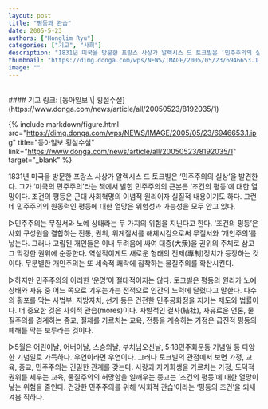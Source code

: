 ```yaml
---
layout: post
title: "평등과 관습"
date: 2005-5-23
authors: ["Honglim Ryu"]
categories: ["기고", "사회"]
description: "1831년 미국을 방문한 프랑스 사상가 알렉시스 드 토크빌은 ‘민주주의의 실상’을 발견한다. 그가 ‘미국의 민주주의’라는 책에서 밝힌 민주주의의 근본은 ‘조건의 평등’에 대한 열망이다. 조건의 평등은 근대 사회혁명의 이념적 원리이자 실질적 내용이기도 하다. 그런데 민주주의의 원동력인 평등에 대한 열망은 위험성과 가능성을 모두 안고 있다."
thumbnail: "https://dimg.donga.com/wps/NEWS/IMAGE/2005/05/23/6946653.1.jpg"
image: ""
---
```

<br>
#### 기고 링크: [동아일보 \| 횡설수설](https://www.donga.com/news/article/all/20050523/8192035/1)

{% include markdown/figure.html src="https://dimg.donga.com/wps/NEWS/IMAGE/2005/05/23/6946653.1.jpg" title="동아일보 횡설수설" link="https://www.donga.com/news/article/all/20050523/8192035/1" target="_blank" %}

1831년 미국을 방문한 프랑스 사상가 알렉시스 드 토크빌은 ‘민주주의의 실상’을 발견한다. 그가 ‘미국의 민주주의’라는 책에서 밝힌 민주주의의 근본은 ‘조건의 평등’에 대한 열망이다. 조건의 평등은 근대 사회혁명의 이념적 원리이자 실질적 내용이기도 하다. 그런데 민주주의의 원동력인 평등에 대한 열망은 위험성과 가능성을 모두 안고 있다.

▷민주주의는 무질서와 노예 상태라는 두 가지의 위험을 지닌다고 한다. ‘조건의 평등’은 사회 구성원을 결합하는 전통, 권위, 위계질서를 해체시킴으로써 무질서와 ‘개인주의’를 낳는다. 그러나 고립된 개인들은 이내 두려움에 싸여 대중(大衆)을 권위의 주체로 삼고 그 막강한 권위에 순종한다. 역설적이게도 새로운 형태의 전제(專制)정치가 등장하는 것이다. 무분별한 개인주의는 또 세속적 쾌락에 집착하는 물질주의를 확산시킨다.

▷하지만 민주주의의 이러한 ‘운명’이 절대적이지는 않다. 토크빌은 평등의 원리가 노예 상태와 자유 중 어느 쪽으로 기우는가는 전적으로 인간의 노력에 달렸다고 말한다. 다수의 횡포를 막는 사법부, 지방자치, 선거 등은 건전한 민주공화정을 지키는 제도와 법률이다. 더 중요한 것은 사회적 관습(mores)이다. 자발적인 결사(結社), 자유로운 언론, 물질주의를 경계하는 종교, 절제를 가르치는 교육, 전통을 계승하는 가정은 급진적 평등의 폐해를 막는 보루라는 것이다.

▷5월은 어린이날, 어버이날, 스승의날, 부처님오신날, 5·18민주화운동 기념일 등 다양한 기념일로 가득하다. 우연이라면 우연이다. 그러나 토크빌의 관점에서 보면 가정, 교육, 종교, 민주주의는 긴밀한 관계를 갖는다. 사랑과 자기희생을 가르치는 가정, 도덕적 권위를 세우는 교육, 물질주의의 허망함을 일깨우는 종교는 ‘조건의 평등’에 대한 열망이 낳는 위험을 줄인다. 건강한 민주주의를 위해 ‘사회적 관습’이라는 ‘평등의 조건’을 되새겨봄 직하다.

<br>